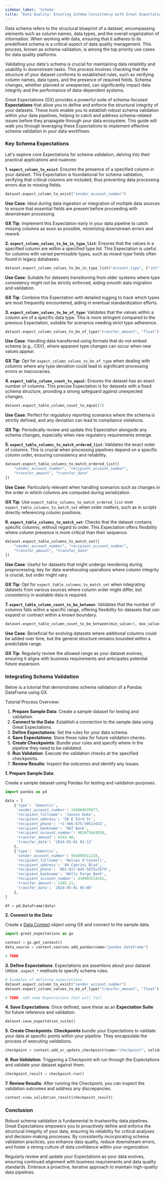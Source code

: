 ```yaml
---
sidebar_label: 'Schema'
title: 'Data Quality: Ensuring Schema Consistency with Great Expectations'
---
```


Data schema refers to the structural blueprint of a dataset, encompassing elements such as column
names, data types, and the overall organization of information. When working with data, ensuring
that it adheres to its predefined schema is a critical aspect of data quality management. This
process, known as schema validation, is among the top priority use cases for data quality platforms.

Validating your data's schema is crucial for maintaining data reliability and usability in
downstream tasks. This process involves checking that the structure of your dataset conforms to
established rules, such as verifying column names, data types, and the presence of required fields.
Schema changes, whether planned or unexpected, can significantly impact data integrity and the
performance of data-dependent systems.

Great Expectations (GX) provides a powerful suite of schema-focused **Expectations** that allow you
to define and enforce the structural integrity of your datasets. These tools enable you to establish
robust schema validation within your data pipelines, helping to catch and address schema-related
issues before they propagate through your data ecosystem. This guide will walk you through
leveraging these Expectations to implement effective schema validation in your data workflows.

### Key Schema Expectations

Let's explore core Expectations for schema validation, delving into their practical applications and
nuances:

**1. `expect_column_to_exist`**:
Ensures the presence of a specified column in your dataset. This Expectation is foundational for
schema validation, verifying that critical columns are included, thus preventing data processing
errors due to missing fields.

```python
dataset.expect_column_to_exist("sender_account_number")
```

**Use Case**: Ideal during data ingestion or integration of multiple data sources to ensure that
essential fields are present before proceeding with downstream processing.

**GX Tip**: Implement this Expectation early in your data pipeline to catch missing columns as soon
as possible, minimizing downstream errors and rework.

**2. `expect_column_values_to_be_in_type_list`**:
Ensures that the values in a specified column are within a specified type list. This Expectation is
useful for columns with varied permissible types, such as mixed-type fields often found in legacy
databases.

```python
dataset.expect_column_values_to_be_in_type_list("account_type", ["int", "str"])
```

**Use Case**: Suitable for datasets transitioning from older systems where type consistency might
not be strictly enforced, aiding smooth data migration and validation.

**GX Tip**: Combine this Expectation with detailed logging to track which types are most frequently
encountered, aiding in eventual standardization efforts.

**3. `expect_column_values_to_be_of_type`**:
Validates that the values within a column are of a specific data type. This is more stringent
compared to the previous Expectation, suitable for scenarios needing strict type adherence.

```python
dataset.expect_column_values_to_be_of_type("transfer_amount", "float")
```

**Use Case**: Handling data transferred using formats that do not embed schema (e.g., CSV), where
apparent type changes can occur when new values appear.

**GX Tip**: Opt for `expect_column_values_to_be_of_type` when dealing with columns where
any type deviation could lead to significant processing errors or inaccuracies.

**4. `expect_table_column_count_to_equal`**:
Ensures the dataset has an exact number of columns. This precise Expectation is for datasets with a
fixed schema structure, providing a strong safeguard against unexpected changes.

```python
dataset.expect_table_column_count_to_equal(7)
```

**Use Case**: Perfect for regulatory reporting scenarios where the schema is strictly defined, and
any deviation can lead to compliance violations.

**GX Tip**: Periodically review and update this Expectation alongside any schema changes,
especially when new regulatory requirements emerge.

**5. `expect_table_columns_to_match_ordered_list`**:
Validates the exact order of columns. This is crucial when processing pipelines depend on a specific
column order, ensuring consistency and reliability.

```python
dataset.expect_table_columns_to_match_ordered_list([
    "sender_account_number", "recipient_account_number",
    "transfer_amount", "transfer_date"
])
```

**Use Case**: Particularly relevant when handling scenarios such as changes in the order in which
columns are computed during serialization.

**GX Tip**: Use `expect_table_columns_to_match_ordered_list` over
`expect_table_columns_to_match_set` when order matters, such as in scripts directly referencing column positions.

**6. `expect_table_columns_to_match_set`**:
Checks that the dataset contains specific columns, without regard to order. This Expectation offers
flexibility where column presence is more critical than their sequence.

```python
dataset.expect_table_columns_to_match_set([
    "sender_account_number", "recipient_account_number",
    "transfer_amount", "transfer_date"
])
```

**Use Case**: Useful for datasets that might undergo reordering during preprocessing; key for data
warehousing operations where column integrity is crucial, but order might vary.

**GX Tip**: Opt for `expect_table_columns_to_match_set` when integrating datasets from
various sources where column order might differ, but consistency in available data is required.

**7. `expect_table_column_count_to_be_between`**:
Validates that the number of columns falls within a specific range, offering flexibility for
datasets that can expand or contract within a known boundary.

```python
dataset.expect_table_column_count_to_be_between(min_value=5, max_value=7)
```

**Use Case**: Beneficial for evolving datasets where additional columns could be added over time,
but the general structure remains bounded within a predictable range.

**GX Tip**: Regularly review the allowed range as your dataset evolves, ensuring it aligns
with business requirements and anticipates potential future expansion.

### Integrating Schema Validation

Below is a tutorial that demonstrates schema validation of a Pandas DataFrame using GX.

Tutorial Process Overview:

1. **Prepare Sample Data**: Create a sample dataset for testing and validation.
2. **Connect to the Data**: Establish a connection to the sample data using Great Expectations.
3. **Define Expectations**: Set the rules for your data schema.
4. **Save Expectations**: Store these rules for future validation checks.
5. **Create Checkpoints**: Bundle your rules and specify where in the pipeline they need to be validated.
6. **Run Validation**: Execute the validation checks at the specified checkpoints.
7. **Review Results**: Inspect the outcomes and identify any issues.

**1. Prepare Sample Data**:

Create a sample dataset using Pandas for testing and validation purposes.

```python
import pandas as pd

data = [
    {'type': 'domestic',
     'sender_account_number': 244084670977,
     'recipient_fullname': 'Jaxson Duke',
     'recipient_address': '50 E 53rd St',
     'recipient_phone': '+1-566-675-5951x933',
     'recipient_bankname': 'M&T Bank',
     'recipient_account_number': 962975843020,
     'transfer_amount': 9143.40,
     'transfer_date': '2024-05-01 01:12'
    },
    {'type': 'domestic',
     'sender_account_number': 954005011218,
     'recipient_fullname': 'Nelson O’Connell',
     'recipient_address': '84 Cabrini Blvd',
     'recipient_phone': '001-817-645-5875x3579',
     'recipient_bankname': 'Wells Fargo Bank',
     'recipient_account_number': 434903524241,
     'transfer_amount': 3285.21,
     'transfer_date': '2024-05-01 05:08'
    },
]

df = pd.DataFrame(data)
```

**2. Connect to the Data**:

Create a [Data Context](#) object using GX and connect to the sample data.

```python
import great_expectations as gx

context = gx.get_context()
data_source = context.sources.add_pandas(name="pandas dataframe")

# TODO
```

**3. Define Expectations**:
Expectations are assertions about your dataset. Utilize `.expect_*` methods to specify schema rules.
```python
# Examples of defining expectations
dataset.expect_column_to_exist("sender_account_number")
dataset.expect_column_values_to_be_of_type("transfer_amount", "float")

# TODO: add some Expectations that will fail
```

**4. Save Expectations**:
Once defined, save these as an **Expectation Suite** for future reference and validation.
```python
dataset.save_expectation_suite()
```

**5. Create Checkpoints**:
**Checkpoints** bundle your Expectations to validate your data at specific points within your pipeline. They encapsulate the process of executing validations.
```python
checkpoint = context.add_or_update_checkpoint(name="checkpoint", validator=dataset)
```

**6. Run Validation**:
Triggering a Checkpoint will run through the Expectations and validate your dataset against them.
```python
checkpoint_result = checkpoint.run()
```

**7. Review Results**:
After running the Checkpoint, you can inspect the validation outcomes and address any discrepancies.
```python
context.view_validation_result(checkpoint_result)
```


### Conclusion

Robust schema validation is fundamental to trustworthy data pipelines. Great Expectations empowers you to proactively define and enforce the structural integrity of your data, ensuring its reliability for critical analyses and decision-making processes. By consistently incorporating schema validation practices, you enhance data quality, reduce downstream errors, and foster a strong culture of data confidence within your organization.

Regularly review and update your Expectations as your data evolves, ensuring continued alignment with business requirements and data quality standards. Embrace a proactive, iterative approach to maintain high-quality data pipelines.
